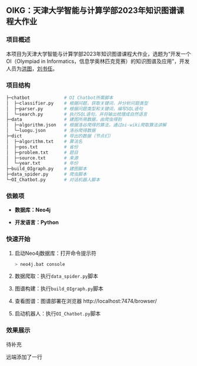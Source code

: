 ## OIKG：天津大学智能与计算学部2023年知识图谱课程大作业

### 项目概述

本项目为天津大学智能与计算学部2023年知识图谱课程大作业，选题为“开发一个OI（Olympiad in Informatics，信息学奥林匹克竞赛）的知识图谱及应用”，开发人员为[洪图](https://github.com/DatoHilton/)，[刘书任](https://github.com/Haoxi2002/)。

### 项目结构

```bash
├─chatbot             # OI Chatbot所需脚本
│  ├─classifier.py    # 根据问题，获取关键词，并分析问题类型
│  ├─parser.py        # 根据问题类型和关键词，编写SQL语句
│  └─search.py        # 执行SQL语句，并将输出梳理成自然语言
├─data                # 建图所用数据，由爬虫得到
│  ├─algorithm.json   # 根据洛谷爬得的算法，通过oi-wiki爬取算法讲解
│  └─luogu.json       # 洛谷爬得数据
├─dict                # 导出的数据（节点们）
│  ├─algorithm.txt    # 算法名
│  ├─pos.txt          # 省份
│  ├─problem.txt      # 题目
│  ├─source.txt       # 来源
│  └─year.txt         # 年份
├─build_OIgraph.py    # 建图脚本
├─data_spider.py      # 爬虫脚本
└─OI_Chatbot.py       # 对话机器人脚本
```

### 依赖项

- **数据库：Neo4j**

- **开发语言：Python**

### 快速开始

1. 启动Neo4j数据库：打开命令提示符

    ```bash
    > neo4j.bat console
    ```

2. 数据爬取：执行`data_spider.py`脚本

3. 图谱构建：执行`build_OIgraph.py`脚本

4. 查看图谱：图谱部署在浏览器 http://localhost:7474/browser/

5. 启动机器人：执行`OI_Chatbot.py`脚本

### 效果展示

待补充

远端添加了一行
